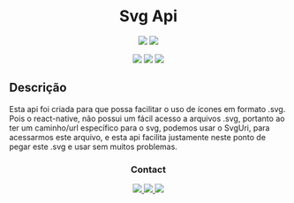 <div align="center">

# Svg Api

![](https://img.shields.io/github/last-commit/luan4g/svg-api?&style=for-the-badge)
![](https://img.shields.io/github/stars/luan4g/svg-api?&style=for-the-badge)

![](https://img.shields.io/badge/node.js-%23339933?&style=for-the-badge&logo=node.js&logoColor=fff)
![](https://img.shields.io/badge/javascript-%23F7DF1E?&style=for-the-badge&logo=javascript&logoColor=000)
![](https://img.shields.io/badge/sqlite3-%23003B57?&style=for-the-badge&logo=sqlite)

</div>

## Descrição

Esta api foi criada para que possa facilitar o uso de ícones em formato .svg. Pois o react-native, não possui um fácil acesso a arquivos .svg, portanto ao ter um caminho/url específico para o svg, podemos usar o SvgUri, para acessarmos este arquivo, e esta api facilita justamente neste ponto de pegar este .svg e usar sem muitos problemas.

<div align="center">

### **Contact**

<a href="https://www.instagram.com/lfer.reira/?hl=pt-br">
  <img src="https://img.shields.io/badge/instagram-%23E4405F?&style=for-the-badge&logo=instagram&logoColor=fff" />
</a>

<a href="https://www.linkedin.com/in/luan-ferreira-0a1364192/">
  <img src="https://img.shields.io/badge/linkedin-%230077B5?&style=for-the-badge&logo=linkedin" />
</a>

<a href="https://twitter.com/useless_luh">
  <img src="https://img.shields.io/badge/twitter-%231DA1F2?&style=for-the-badge&logo=twitter&logoColor=fff" />
</a>


</div>
